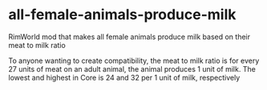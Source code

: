 # all-female-animals-produce-milk
RimWorld mod that makes all female animals produce milk based on their meat to milk ratio


To anyone wanting to create compatibility, the meat to milk ratio is for every 27 units of meat on an adult animal, the animal produces 1 unit of milk.
The lowest and highest in Core is 24 and 32 per 1 unit of milk, respectively
